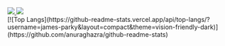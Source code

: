 <div id="social-badges">
         <a href="https://www.linkedin.com/in/james-parkington-a92238236/">
                  <img src="https://img.shields.io/badge/LinkedIn-blue?logo=linkedin&logoColor=white&style=for-the-badge" />
         </a>
         <img src="https://komarev.com/ghpvc/?username=james-parky"/>

</div>
[![Top Langs](https://github-readme-stats.vercel.app/api/top-langs/?username=james-parky&layout=compact&theme=vision-friendly-dark)](https://github.com/anuraghazra/github-readme-stats)
